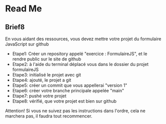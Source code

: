 # Read Me

## Brief8

En vous aidant des ressources, vous devez mettre votre projet du formulaire JavaScript sur github

* Etape1: Créer un repository appelé "exercice : FormulaireJS", et le rendre public sur le site de github
* Etape2: à l'aide du terminal déplacé vous dans le dossier du projet formulaireJS
* Etape3: initialisé le projet avec git
* Etape4: ajouté, le projet a git
* Etape5: créer un commit que vous appellerai "version 1"
* Etape6: créer votre branche principale appelée "main"
* Etape7: pushé votre projet
* Etape8: vérifié, que votre projet est bien sur github

Attention! Si vous ne suivez pas les instructions dans l'ordre, cela ne marchera pas, il faudra tout recommencer.
